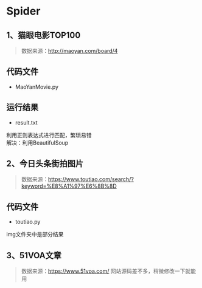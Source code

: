 # Spider

## 1、猫眼电影TOP100

> 数据来源：http://maoyan.com/board/4

## 代码文件

* MaoYanMovie.py

## 运行结果

* result.txt


利用正则表达式进行匹配，繁琐易错  
解决：利用BeautifulSoup


## 2、今日头条街拍图片

> 数据来源：https://www.toutiao.com/search/?keyword=%E8%A1%97%E6%8B%8D  


## 代码文件

* toutiao.py


img文件夹中是部分结果

## 3、51VOA文章
> 数据来源：https://www.51voa.com/
> 网站源码差不多，稍微修改一下就能用


## 

